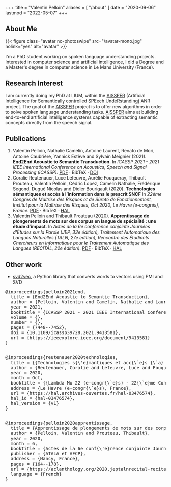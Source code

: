+++
title = "Valentin Pelloin"
aliases = [
    "/about"
]
date = "2020-09-06"
lastmod = "2022-05-07"
+++

## About Me

{{< figure class="avatar no-photoswipe" src="/avatar-mono.jpg" nolink="yes" alt="avatar" >}}

I'm a PhD student working on spoken language understanding projects.
Interested in computer science and artificial intelligence, I did a Degree and a Master's degree in computer science in Le Mans University (France).

## Research Interest

I am currently doing my PhD at LIUM, within the [AISSPER](https://aissper.univ-avignon.fr) (Artificial Intelligence for Semantically controlled SPEech UndeRstanding) ANR project. The goal of the [AISSPER](https://aissper.univ-avignon.fr) project is to offer new algorithms in order to solve spoken language understanding tasks. [AISSPER](https://aissper.univ-avignon.fr) aims at building end-to-end artificial intelligence systems capable of extracting semantic concepts directly from the speech signal.

## Publications

<div>
<ol class="publications">
	<li>
		Valentin Pelloin, Nathalie Camelin, Antoine Laurent, Renato de Mori, Antoine Caubrière, Yannick Estève and Sylvain Meignier (2021).
		<b>End2End Acoustic to Semantic Transduction.</b>
		In <i>ICASSP 2021 - 2021 IEEE International Conference on Acoustics, Speech and Signal Processing (ICASSP).</i>
		<a href="https://arxiv.org/pdf/2102.01013.pdf">PDF</a> · <a style='cursor:pointer' id="open-icassp2021">BibTeX</a> · <a href="https://doi.org/10.1109/ICASSP39728.2021.9413581">DOI</a>
	</li>
	<li>
		Coralie Reutenauer, Luce Lefeuvre, Aurélie Fouqueray, Thibault Prouteau, Valentin Pelloin, Cédric Lopez, Camelin Nathalie, Frédérique Segond, Dugué Nicolas and Didier Bourigault (2020).
		<b>Technologies sémantiques et accès à l’information dans le prescrit SNCF</b>
		In <i>22ème Congrès de Maîtrise des Risques et de Sûreté de Fonctionnement, Institut pour la Maîtrise des Risques, Oct 2020, Le Havre (e-congrès), France.</i>
		<a href="https://hal.archives-ouvertes.fr/hal-03476574/document">PDF</a> · <a style='cursor:pointer' id='open-lambdamu2020'>BibTeX</a> · <a href="https://hal.archives-ouvertes.fr/hal-03476574/">HAL</a>
	</li>
	<li>
		Valentin Pelloin and Thibault Prouteau (2020).
		<b>Apprentissage de plongements de mots sur des corpus en langue de spécialité : une étude d’impact</b>.
		In <i>Actes de la 6e conférence conjointe Journées d'Études sur la Parole (JEP, 33e édition), Traitement Automatique des Langues Naturelles (TALN, 27e édition), Rencontre des Étudiants Chercheurs en Informatique pour le Traitement Automatique des Langues (RECITAL, 22e édition).</i>
		<a href="https://www.aclweb.org/anthology/2020.jeptalnrecital-recital.13.pdf">PDF</a> · <a style='cursor:pointer' id='open-recital2020'>BibTeX</a> · <a href="https://hal.archives-ouvertes.fr/hal-02786198v3">HAL</a>
	</li>
</ol>
</div>

## Other work

- [svd2vec](https://github.com/valentinp72/svd2vec), a Python library that converts words to vectors using PMI and SVD


<!-- https://flamingtempura.github.io/bibtex-tidy/ -->

<div id="icassp2021" class="modal">
	<div class="modal-content">
		<div class="close-button"><span class="icon-cross"></span></div>
		<div class='bibtex'>
			<pre>
@inproceedings{pelloin2021end,
  title = {End2End Acoustic to Semantic Transduction},
  author = {Pelloin, Valentin and Camelin, Nathalie and Laurent, Antoine and De Mori, Renato and Caubrière, Antoine and Estève, Yannick and Meignier, Sylvain},
  year = 2021,
  booktitle = {ICASSP 2021 - 2021 IEEE International Conference on Acoustics, Speech and Signal Processing (ICASSP)},
  volume = {},
  number = {},
  pages = {7448--7452},
  doi = {10.1109/icassp39728.2021.9413581},
  url = {https://ieeexplore.ieee.org/document/9413581}
}
			</pre>
		</div>
	</div>
</div>

<div id="lambdamu2020" class="modal">
	<div class="modal-content">
		<div class="close-button"><span class="icon-cross"></span></div>
		<div class='bibtex'>
			<pre>
@inproceedings{reutenauer2020technologies,
  title = {{Technologies s{\'e}mantiques et acc{\`e}s {\`a} l'information dans le prescrit SNCF}},
  author = {Reutenauer, Coralie and Lefeuvre, Luce and Fouqueray, Aur{\'e}lie and Prouteau, Thibault and Pelloin, Valentin and Lopez, C{\'e}dric and Nathalie, Camelin and Segond, Fr{\'e}d{\'e}rique and Nicolas, Dugu{\'e} and Bourigault, Didier},
  year = 2020,
  month = Oct,
  booktitle = {{Lambda Mu 22 (e-congr{\`e}s) - 22{\`e}me Congr{\`e}s de Ma{\^i}trise des Risques et de S{\^u}ret{\'e} de Fonctionnement, Institut pour la Ma{\^i}trise des Risques}},
  address = {Le Havre (e-congr{\`e}s), France},
  url = {https://hal.archives-ouvertes.fr/hal-03476574},
  hal_id = {hal-03476574},
  hal_version = {v1}
}
			</pre>
		</div>
	</div>
</div>

<div id="recital2020" class="modal">
	<div class="modal-content">
		<div class="close-button"><span class="icon-cross"></span></div>
		<div class='bibtex'>
			<pre>
@inproceedings{pelloin2020apprentissage,
  title = {Apprentissage de plongements de mots sur des corpus en langue de sp{\'e}cialit{\'e} : une {\'e}tude d{'}impact},
  author = {Pelloin, Valentin and Prouteau, Thibault},
  year = 2020,
  month = 6,
  booktitle = {Actes de la 6e conf{\'e}rence conjointe Journ{\'e}es d'{\'E}tudes sur la Parole (JEP, 33e {\'e}dition), Traitement Automatique des Langues Naturelles (TALN, 27e {\'e}dition), Rencontre des {\'E}tudiants Chercheurs en Informatique pour le Traitement Automatique des Langues (R{\'E}CITAL, 22e {\'e}dition). Volume 3 : Rencontre des {\'E}tudiants Chercheurs en Informatique pour le TAL},
  publisher = {ATALA et AFCP},
  address = {Nancy, France},
  pages = {164--178},
  url = {https://aclanthology.org/2020.jeptalnrecital-recital.13},
  language = {French}
}
			</pre>
		</div>
	</div>
</div>

<!-- <div id="nextpaperid" class="modal"> -->
<!-- 	<div class="modal-content"> -->
<!-- 		<div class="close-button"><span class="icon-cross"></span></div> -->
<!-- 		<div class='bibtex'> -->
<!-- 			<pre> -->
<!-- 			</pre> -->
<!-- 		</div> -->
<!-- 	</div> -->
<!-- </div> -->

<!-- enabling modal boxes -->
<script type="text/javascript" src="/modal.js"></script>
